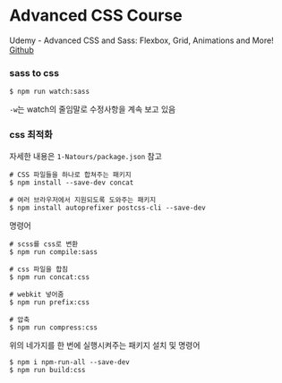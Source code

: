 # Advanced CSS Course

Udemy - Advanced CSS and Sass: Flexbox, Grid, Animations and More!
[Github](https://github.com/jonasschmedtmann/advanced-css-course)

### sass to css

```
$ npm run watch:sass
```

`-w`는 watch의 줄임말로 수정사항을 계속 보고 있음

### css 최적화

자세한 내용은 `1-Natours/package.json` 참고

```
# CSS 파일들을 하나로 합쳐주는 패키지
$ npm install --save-dev concat

# 여러 브라우저에서 지원되도록 도와주는 패키지
$ npm install autoprefixer postcss-cli --save-dev
```

명령어

```
# scss를 css로 변환
$ npm run compile:sass

# css 파일을 합침
$ npm run concat:css

# webkit 넣어줌
$ npm run prefix:css

# 압축
$ npm run compress:css
```

위의 네가지를 한 번에 실행시켜주는 패키지 설치 및 명령어

```
$ npm i npm-run-all --save-dev
$ npm run build:css
```
